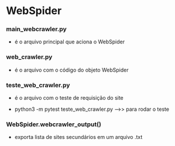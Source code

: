 # WebSpider

 ### main_webcrawler.py
 - é o arquivo principal que aciona o WebSpider

 ### web_crawler.py
 - é o arquivo com o código do objeto WebSpider

 ### teste_web_crawler.py
 - é o arquivo com o teste de requisição do site

 - python3 -m pytest teste_web_crawler.py  -->> para rodar o teste

 ### WebSpider.webcrawler_output()
 - exporta lista de sites secundários em um arquivo .txt
